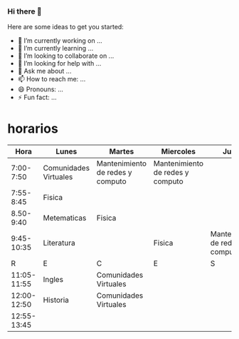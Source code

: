 ### Hi there 👋



Here are some ideas to get you started:

- 🔭 I’m currently working on ...
- 🌱 I’m currently learning ...
- 👯 I’m looking to collaborate on ...
- 🤔 I’m looking for help with ...
- 💬 Ask me about ...
- 📫 How to reach me: ...
- 😄 Pronouns: ...
- ⚡ Fun fact: ...



# horarios


| Hora        | Lunes                 | Martes                           | Miercoles                        | Jueves                           | Viernes                          |
|-------------|-----------------------|----------------------------------|----------------------------------|----------------------------------|----------------------------------|
| 7:00-7:50   | Comunidades Virtuales | Mantenimiento de redes y computo | Mantenimiento de redes y computo |                                  | Mantenimiento de redes y computo |
| 7:55-8:45   |         Fisica        |                                  |                                  |                                  |                                  |
| 8.50-9:40   |      Metematicas      |              Fisica              |                                  |                                  |                                  |
| 9:45-10:35  |       Literatura      |                                  |              Fisica              | Mantenimiento de redes y computo |              Fisica              |
|      R      |           E           |                 C                |                 E                |                 S                |                 O                |
| 11:05-11:55 |         Ingles        |       Comunidades Virtuales      |                                  |                                  |                                  |
| 12:00-12:50 |        Historia       |       Comunidades Virtuales      |                                  |                                  |                                  |
| 12:55-13:45 |                       |                                  |                                  |                                  |                                  |

